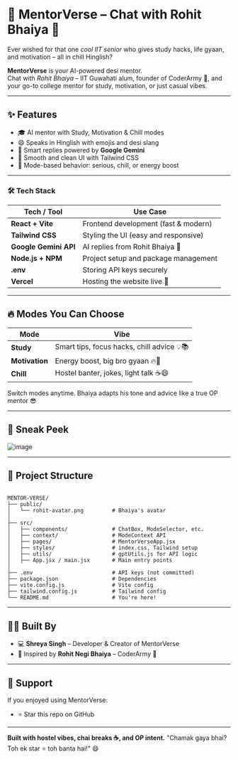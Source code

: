 
# 🧠 MentorVerse – Chat with Rohit Bhaiya 💬

Ever wished for that one *cool IIT senior* who gives study hacks, life gyaan, and motivation – all in chill Hinglish?

**MentorVerse** is your AI-powered desi mentor.  
Chat with *Rohit Bhaiya* – IIT Guwahati alum, founder of CoderArmy 🎥, and your go-to college mentor for study, motivation, or just casual vibes.

---

## ✨ Features

- 🎓 AI mentor with Study, Motivation & Chill modes
- 😄 Speaks in Hinglish with emojis and desi slang
- 🤖 Smart replies powered by **Google Gemini**
- 🎨 Smooth and clean UI with Tailwind CSS
- 🧠 Mode-based behavior: serious, chill, or energy boost

---

### 🛠️ Tech Stack

| Tech / Tool           | Use Case                             |
| --------------------- | ------------------------------------ |
| **React + Vite**      | Frontend development (fast & modern) |
| **Tailwind CSS**      | Styling the UI (easy and responsive) |
| **Google Gemini API** | AI replies from Rohit Bhaiya 💬      |
| **Node.js + NPM**     | Project setup and package management |
| **.env**              | Storing API keys securely            |
| **Vercel**            | Hosting the website live 🚀          |

---

## 🔥 Modes You Can Choose

| Mode         | Vibe                                       |
|--------------|--------------------------------------------|
| **Study**     | Smart tips, focus hacks, chill advice 💡📚 |
| **Motivation**| Energy boost, big bro gyaan 🔥💪            |
| **Chill**     | Hostel banter, jokes, light talk ☕😄       |

Switch modes anytime. Bhaiya adapts his tone and advice like a true OP mentor 😎

---

## 📸 Sneak Peek

![image](https://github.com/user-attachments/assets/a11cdd7f-5d79-4355-b3b8-e81b195ef2bd)

---

## 🧩 Project Structure

```

MENTOR-VERSE/
├── public/
│   └── rohit-avatar.png         # Bhaiya's avatar
│
├── src/
│   ├── components/              # ChatBox, ModeSelector, etc.
│   ├── context/                 # ModeContext API
│   ├── pages/                   # MentorVerseApp.jsx
│   ├── styles/                  # index.css, Tailwind setup
│   ├── utils/                   # gptUtils.js for API logic
│   ├── App.jsx / main.jsx       # Main entry points
│
├── .env                         # API keys (not committed)
├── package.json                 # Dependencies
├── vite.config.js               # Vite config
├── tailwind.config.js           # Tailwind config
└── README.md                    # You're here!

````

---

## 👩‍💻 Built By

* 💻 **Shreya Singh** – Developer & Creator of MentorVerse
* 🙌 Inspired by **Rohit Negi Bhaiya** – CoderArmy 🎥

---

## 🌟 Support

If you enjoyed using MentorVerse:

* ⭐ Star this repo on GitHub

---

**Built with hostel vibes, chai breaks ☕, and OP intent.**
"Chamak gaya bhai? Toh ek star ⭐ toh banta hai!" 😄

```